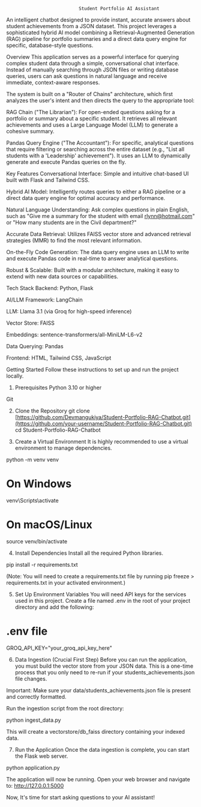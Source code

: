                                Student Portfolio AI Assistant
An intelligent chatbot designed to provide instant, accurate answers about student achievements from a JSON dataset. This project leverages a sophisticated hybrid AI model combining a Retrieval-Augmented Generation (RAG) pipeline for portfolio summaries and a direct data query engine for specific, database-style questions.

Overview
This application serves as a powerful interface for querying complex student data through a simple, conversational chat interface. Instead of manually searching through JSON files or writing database queries, users can ask questions in natural language and receive immediate, context-aware responses.

The system is built on a "Router of Chains" architecture, which first analyzes the user's intent and then directs the query to the appropriate tool:

RAG Chain ("The Librarian"): For open-ended questions asking for a portfolio or summary about a specific student. It retrieves all relevant achievements and uses a Large Language Model (LLM) to generate a cohesive summary.

Pandas Query Engine ("The Accountant"): For specific, analytical questions that require filtering or searching across the entire dataset (e.g., "List all students with a 'Leadership' achievement"). It uses an LLM to dynamically generate and execute Pandas queries on the fly.

Key Features
Conversational Interface: Simple and intuitive chat-based UI built with Flask and Tailwind CSS.

Hybrid AI Model: Intelligently routes queries to either a RAG pipeline or a direct data query engine for optimal accuracy and performance.

Natural Language Understanding: Ask complex questions in plain English, such as "Give me a summary for the student with email rlynn@hotmail.com" or "How many students are in the Civil department?"

Accurate Data Retrieval: Utilizes FAISS vector store and advanced retrieval strategies (MMR) to find the most relevant information.

On-the-Fly Code Generation: The data query engine uses an LLM to write and execute Pandas code in real-time to answer analytical questions.

Robust & Scalable: Built with a modular architecture, making it easy to extend with new data sources or capabilities.

Tech Stack
Backend: Python, Flask

AI/LLM Framework: LangChain

LLM: Llama 3.1 (via Groq for high-speed inference)

Vector Store: FAISS

Embeddings: sentence-transformers/all-MiniLM-L6-v2

Data Querying: Pandas

Frontend: HTML, Tailwind CSS, JavaScript

Getting Started
Follow these instructions to set up and run the project locally.

1. Prerequisites
Python 3.10 or higher

Git

2. Clone the Repository
git clone [https://github.com/Devmangukiya/Student-Portfolio-RAG-Chatbot.git](https://github.com/your-username/Student-Portfolio-RAG-Chatbot.git)
cd Student-Portfolio-RAG-Chatbot

3. Create a Virtual Environment
It is highly recommended to use a virtual environment to manage dependencies.

python -m venv venv
# On Windows
venv\Scripts\activate
# On macOS/Linux
source venv/bin/activate

4. Install Dependencies
Install all the required Python libraries.

pip install -r requirements.txt

(Note: You will need to create a requirements.txt file by running pip freeze > requirements.txt in your activated environment.)

5. Set Up Environment Variables
You will need API keys for the services used in this project. Create a file named .env in the root of your project directory and add the following:

# .env file
GROQ_API_KEY="your_groq_api_key_here"

6. Data Ingestion (Crucial First Step)
Before you can run the application, you must build the vector store from your JSON data. This is a one-time process that you only need to re-run if your students_achievements.json file changes.

Important: Make sure your data/students_achievements.json file is present and correctly formatted.

Run the ingestion script from the root directory:

python ingest_data.py

This will create a vectorstore/db_faiss directory containing your indexed data.

7. Run the Application
Once the data ingestion is complete, you can start the Flask web server.

python application.py

The application will now be running. Open your web browser and navigate to:
http://127.0.0.1:5000

Now, It's time for start asking questions to your AI assistant!
